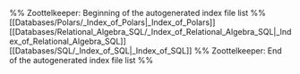 %% Zoottelkeeper: Beginning of the autogenerated index file list  %%
 [[Databases/Polars/_Index_of_Polars|_Index_of_Polars]]
 [[Databases/Relational_Algebra_SQL/_Index_of_Relational_Algebra_SQL|_Index_of_Relational_Algebra_SQL]]
 [[Databases/SQL/_Index_of_SQL|_Index_of_SQL]]
%% Zoottelkeeper: End of the autogenerated index file list  %%

